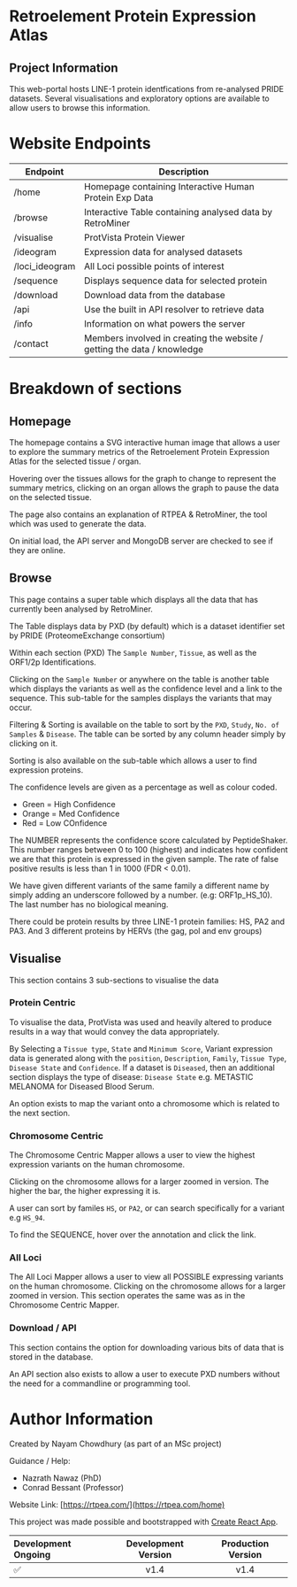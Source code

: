 # Retroelement Protein Expression Atlas


## Project Information
This web-portal hosts LINE-1 protein identfications from re-analysed PRIDE datasets. Several visualisations and exploratory options are available to allow users to browse this information. 

# Website Endpoints

| Endpoint       | Description                                                             |
|----------------|-------------------------------------------------------------------------|
| /home          | Homepage containing Interactive Human Protein Exp Data                  |
| /browse        | Interactive Table containing analysed data by RetroMiner                |
| /visualise     | ProtVista Protein Viewer                                                |
| /ideogram      | Expression data for analysed datasets                                   |
| /loci_ideogram | All Loci possible points of interest                                    |
| /sequence      | Displays sequence data for selected protein                             |
| /download      | Download data from the database                                         |
| /api           | Use the built in API resolver to retrieve data                          |
| /info          | Information on what powers the server                                   |
| /contact       | Members involved in creating the website / getting the data / knowledge |

# Breakdown of sections

## Homepage
The homepage contains a SVG interactive human image that allows a user to explore the summary metrics of the Retroelement Protein Expression Atlas for the selected tissue / organ.

Hovering over the tissues allows for the graph to change to represent the summary metrics, clicking on an organ allows the graph to pause the data on the selected tissue.

The page also contains an explanation of RTPEA & RetroMiner, the tool which was used to generate the data.

On initial load, the API server and MongoDB server are checked to see if they are online.


## Browse

This page contains a super table which displays all the data that has currently been analysed by RetroMiner. 

The Table displays data by PXD (by default) which is a dataset identifier set by PRIDE (ProteomeExchange consortium)

Within each section (PXD) The `Sample Number`, `Tissue`, as well as the ORF1/2p Identifications.

Clicking on the `Sample Number` or anywhere on the table is another table which displays the variants as well as the confidence level and a link to the sequence. This sub-table for the samples displays the variants that may occur.

Filtering & Sorting is available on the table to sort by the `PXD`, `Study`, `No. of Samples` & `Disease`. The table can be sorted by any column header simply by clicking on it.

Sorting is also available on the sub-table which allows a user to find expression proteins.

The confidence levels are given as a percentage as well as colour coded.

- Green =  High Confidence
- Orange = Med Confidence
- Red = Low COnfidence

The NUMBER represents the confidence score calculated by PeptideShaker. This number ranges between 0 to 100 (highest) and indicates how confident we are that this protein is expressed in the given sample. The rate of false positive results is less than 1 in 1000 (FDR < 0.01).

We have given different variants of the same family a different name by simply adding an underscore followed by a number. (e.g: ORF1p_HS_10). The last number has no biological meaning.

There could be protein results by three LINE-1 protein families: HS, PA2 and PA3.
And 3 different proteins by HERVs (the gag, pol and env groups)

## Visualise

This section contains 3 sub-sections to visualise the data

### Protein Centric

To visualise the data, ProtVista was used and heavily altered to produce results in a way that would convey the data appropriately.

By Selecting a `Tissue type`, `State` and `Minimum Score`, Variant expression data is generated along with the `position`, `Description`, `Family`, `Tissue Type`, `Disease State` and `Confidence`. If a dataset is `Diseased`, then an additional section displays the type of disease: `Disease State` e.g. METASTIC MELANOMA for Diseased Blood Serum.

An option exists to map the variant onto a chromosome which is related to the next section.

### Chromosome Centric

The Chromosome Centric Mapper allows a user to view the highest expression variants on the human chromosome.

Clicking on the chromosome allows for a larger zoomed in version. The higher the bar, the higher expressing it is.

A user can sort by familes `HS`, or `PA2`, or can search specifically for a variant e.g `HS_94`.

To find the SEQUENCE, hover over the annotation and click the link.


### All Loci

The All Loci Mapper allows a user to view all POSSIBLE expressing variants on the human chromosome.
Clicking on the chromosome allows for a larger zoomed in version.
This section operates the same was as in the Chromosome Centric Mapper.

### Download / API

This section contains the option for downloading various bits of data that is stored in the database.

An API section also exists to allow a user to execute PXD numbers without the need for a commandline or programming tool.

# Author Information

Created by Nayam Chowdhury (as part of an MSc project)

Guidance / Help:
- Nazrath Nawaz (PhD)
- Conrad Bessant (Professor)


Website Link: [https://rtpea.com/](https://rtpea.com/home)

This project was made possible and bootstrapped with [Create React App](https://github.com/facebookincubator/create-react-app).


| Development Ongoing | Development Version | Production Version |
|:--- | :---: | :---:|
|:white_check_mark: | v1.4 | v1.4|

